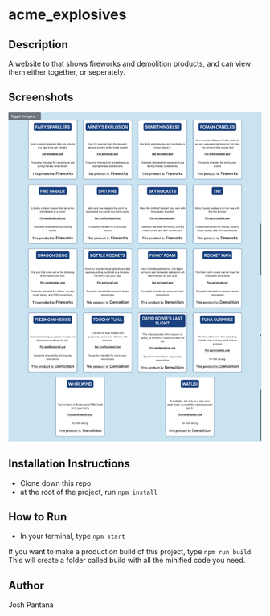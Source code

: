 # acme_explosives

## Description
A website to that shows fireworks and demolition products, and can view them either together, or seperately.

## Screenshots
![Image of the Acme website.](https://raw.githubusercontent.com/jpantana/acme_explosives/master/screenshots/firedemo.png "screenshot of Acme Explosives site.")

## Installation Instructions
* Clone down this repo
* at the root of the project, run `npm install`

## How to Run
* In your terminal, type `npm start`

If you want to make a production build of this project, 
type `npm run build`. This will create a folder called build 
with all the minified code you need.

## Author
Josh Pantana
